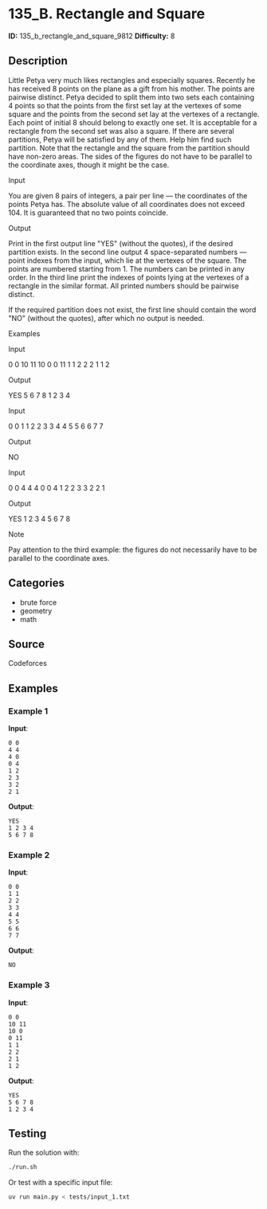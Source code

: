 # 135_B. Rectangle and Square

**ID:** 135_b_rectangle_and_square_9812
**Difficulty:** 8

## Description

Little Petya very much likes rectangles and especially squares. Recently he has received 8 points on the plane as a gift from his mother. The points are pairwise distinct. Petya decided to split them into two sets each containing 4 points so that the points from the first set lay at the vertexes of some square and the points from the second set lay at the vertexes of a rectangle. Each point of initial 8 should belong to exactly one set. It is acceptable for a rectangle from the second set was also a square. If there are several partitions, Petya will be satisfied by any of them. Help him find such partition. Note that the rectangle and the square from the partition should have non-zero areas. The sides of the figures do not have to be parallel to the coordinate axes, though it might be the case.

Input

You are given 8 pairs of integers, a pair per line — the coordinates of the points Petya has. The absolute value of all coordinates does not exceed 104. It is guaranteed that no two points coincide.

Output

Print in the first output line "YES" (without the quotes), if the desired partition exists. In the second line output 4 space-separated numbers — point indexes from the input, which lie at the vertexes of the square. The points are numbered starting from 1. The numbers can be printed in any order. In the third line print the indexes of points lying at the vertexes of a rectangle in the similar format. All printed numbers should be pairwise distinct.

If the required partition does not exist, the first line should contain the word "NO" (without the quotes), after which no output is needed.

Examples

Input

0 0
10 11
10 0
0 11
1 1
2 2
2 1
1 2


Output

YES
5 6 7 8
1 2 3 4


Input

0 0
1 1
2 2
3 3
4 4
5 5
6 6
7 7


Output

NO


Input

0 0
4 4
4 0
0 4
1 2
2 3
3 2
2 1


Output

YES
1 2 3 4
5 6 7 8

Note

Pay attention to the third example: the figures do not necessarily have to be parallel to the coordinate axes.

## Categories

- brute force
- geometry
- math

## Source

Codeforces

## Examples

### Example 1

**Input**:
```
0 0
4 4
4 0
0 4
1 2
2 3
3 2
2 1
```

**Output**:
```
YES
1 2 3 4 
5 6 7 8
```

### Example 2

**Input**:
```
0 0
1 1
2 2
3 3
4 4
5 5
6 6
7 7
```

**Output**:
```
NO
```

### Example 3

**Input**:
```
0 0
10 11
10 0
0 11
1 1
2 2
2 1
1 2
```

**Output**:
```
YES
5 6 7 8 
1 2 3 4
```


## Testing

Run the solution with:

```bash
./run.sh
```

Or test with a specific input file:

```bash
uv run main.py < tests/input_1.txt
```

